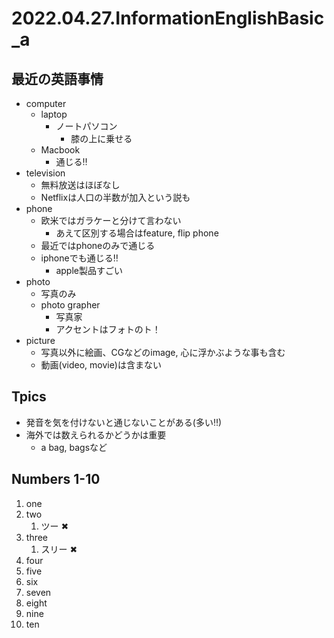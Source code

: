 # 2022.04.27.InformationEnglishBasic_a
## 最近の英語事情
- computer
  - laptop
    - ノートパソコン
      - 膝の上に乗せる
  - Macbook
    - 通じる‼
- television
  - 無料放送はほぼなし
  - Netflixは人口の半数が加入という説も
- phone
  - 欧米ではガラケーと分けて言わない
    - あえて区別する場合はfeature, flip phone
  - 最近ではphoneのみで通じる
  - iphoneでも通じる‼
    - apple製品すごい
- photo
  - 写真のみ
  - photo grapher
    - 写真家
    - アクセントはフォトのト！
- picture
  - 写真以外に絵画、CGなどのimage, 心に浮かぶような事も含む
  - 動画(video, movie)は含まない

## Tpics
- 発音を気を付けないと通じないことがある(多い‼)
- 海外では数えられるかどうかは重要
  - a bag, bagsなど

## Numbers 1-10
1. one
2. two
   1. ツー ✖
3. three
   1. スリー ✖
4. four
5. five
6. six
7. seven
8. eight
9. nine
10. ten
